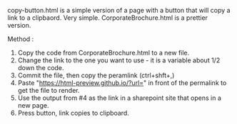 copy-button.html is a simple version of a page with a button that will copy a link to a clipbaord. Very simple.
CorporateBrochure.html is a prettier version. 

Method :

1. Copy the code from CorporateBrochure.html to a new file. 
2. Change the link to the one you want to use - it is a variable about 1/2 down the code.
3. Commit the file, then copy the peramlink (ctrl+shft+,)
4. Paste "https://html-preview.github.io/?url=" in front of the permalink to get the file to render.
5. Use the output from #4 as the link in a sharepoint site that opens in a new page.
6. Press button, link copies to clipboard. 
